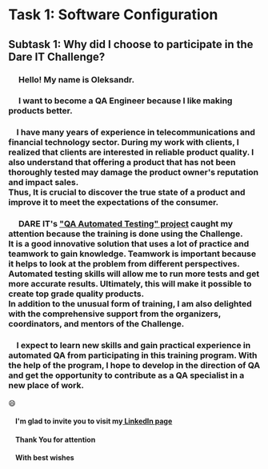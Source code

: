 # Task 1: Software Configuration
## Subtask 1: Why did I choose to participate in the Dare IT Challenge?
### &emsp; Hello! My name is Oleksandr.
### &emsp; I want to become a QA Engineer because I like making products better.

<h3>&emsp;I have many years of experience in telecommunications
and financial technology sector.
During my work with clients, I realized that clients are interested in reliable product
quality. I also understand that offering a product that has not been thoroughly
tested may damage the product owner's reputation and impact sales.<br/>
Thus, It is crucial to discover the true state of a product and improve it to meet the expectations of the consumer.</h3>

<h3>&emsp; DARE IT's <a href="https://challenges.dareit.io/ua-qa/">"QA Automated Testing" project</a>
caught my attention because the training is done using the Challenge.<br/>
It is a good innovative solution that uses a lot of practice 
and teamwork to gain knowledge.
Teamwork is important because it helps to look at the problem from different perspectives.<br/> 
Automated testing skills will allow me to run more tests and get more accurate results. 
Ultimately, this will make it possible to create top grade quality products.<br/>
In addition to the unusual form of training, 
I am also delighted with the comprehensive support from the organizers, coordinators, 
and mentors of the Challenge.</h3>
<h3>&emsp;I expect to learn new skills and gain practical experience in automated QA from participating in this training program.
With the help of the program, I hope to develop in the direction of QA 
and get the opportunity to contribute as a QA specialist in a new place of work.</h3>
<p>&#128516;</p> 
<h4>&emsp;I'm glad to invite you to visit my<a href="https://linkedin.com/in/oleksandr-chaban-1656703a/"> LinkedIn page</a></h4>
<h4>&emsp;Thank You for attention</h4>
<h4>&emsp;With best wishes</h4>

